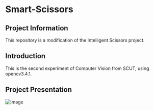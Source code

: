 
# Smart-Scissors

## Project Information

This repository is a modification of the Intelligent Scissors project.

## Introduction

This is the second experiment of Computer Vision from SCUT, using opencv3.4.1.

## Project Presentation
![image](https://github.com/cosmonauto/Smart-Scissors/blob/master/images/Project%20Presentation.gif)


